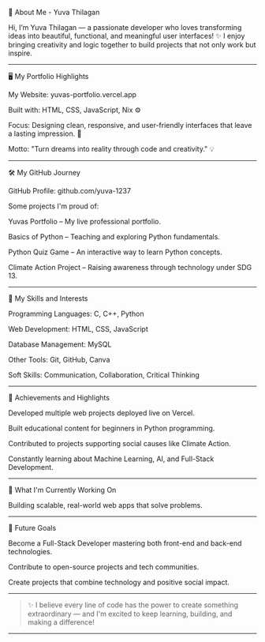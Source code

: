 🌟 About Me - Yuva Thilagan

Hi, I’m Yuva Thilagan — a passionate developer who loves transforming ideas into beautiful, functional, and meaningful user interfaces! ✨
I enjoy bringing creativity and logic together to build projects that not only work but inspire.


---

🖥️ My Portfolio Highlights

My Website: yuvas-portfolio.vercel.app

Built with: HTML, CSS, JavaScript, Nix ⚙️

Focus: Designing clean, responsive, and user-friendly interfaces that leave a lasting impression. 🎨

Motto: "Turn dreams into reality through code and creativity." 💡



---

🛠️ My GitHub Journey

GitHub Profile: github.com/yuva-1237

Some projects I'm proud of:

Yuvas Portfolio – My live professional portfolio.

Basics of Python – Teaching and exploring Python fundamentals.

Python Quiz Game – An interactive way to learn Python concepts.

Climate Action Project – Raising awareness through technology under SDG 13.




---

🎯 My Skills and Interests

Programming Languages: C, C++, Python

Web Development: HTML, CSS, JavaScript

Database Management: MySQL

Other Tools: Git, GitHub, Canva

Soft Skills: Communication, Collaboration, Critical Thinking



---

🚀 Achievements and Highlights

Developed multiple web projects deployed live on Vercel.

Built educational content for beginners in Python programming.

Contributed to projects supporting social causes like Climate Action.

Constantly learning about Machine Learning, AI, and Full-Stack Development.



---

🌱 What I'm Currently Working On


Building scalable, real-world web apps that solve problems.



---

🎯 Future Goals

Become a Full-Stack Developer mastering both front-end and back-end technologies.

Contribute to open-source projects and tech communities.

Create projects that combine technology and positive social impact.



---

> ✨ I believe every line of code has the power to create something extraordinary — and I'm excited to keep learning, building, and making a difference!




---